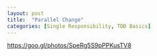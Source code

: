 ```yaml
---
layout: post
title:  "Parallel Change"
categories: [Single Responsibility, TDD Basics]
---
```


https://goo.gl/photos/SpeRg5S9pPPKusTV8
